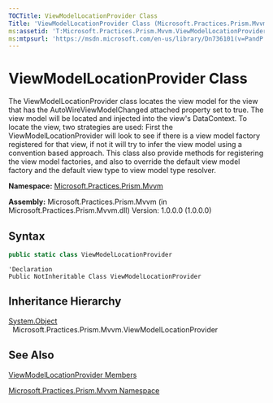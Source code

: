 ```yaml
---
TOCTitle: ViewModelLocationProvider Class
Title: 'ViewModelLocationProvider Class (Microsoft.Practices.Prism.Mvvm)'
ms:assetid: 'T:Microsoft.Practices.Prism.Mvvm.ViewModelLocationProvider'
ms:mtpsurl: 'https://msdn.microsoft.com/en-us/library/Dn736101(v=PandP.50)'
---
```


# ViewModelLocationProvider Class

The ViewModelLocationProvider class locates the view model for the view that has the AutoWireViewModelChanged attached property set to true. The view model will be located and injected into the view's DataContext. To locate the view, two strategies are used: First the ViewModelLocationProvider will look to see if there is a view model factory registered for that view, if not it will try to infer the view model using a convention based approach. This class also provide methods for registering the view model factories, and also to override the default view model factory and the default view type to view model type resolver. 

**Namespace:** [Microsoft.Practices.Prism.Mvvm](https://msdn.microsoft.com/en-us/library/microsoft.practices.prism.mvvm(v=pandp.50))

**Assembly:** Microsoft.Practices.Prism.Mvvm (in Microsoft.Practices.Prism.Mvvm.dll) Version: 1.0.0.0 (1.0.0.0)

## Syntax

```C#
public static class ViewModelLocationProvider
```

```VB
'Declaration
Public NotInheritable Class ViewModelLocationProvider
```

## Inheritance Hierarchy

[System.Object](http://msdn2.microsoft.com/en-us/library/e5kfa45b)
  Microsoft.Practices.Prism.Mvvm.ViewModelLocationProvider

## See Also
[ViewModelLocationProvider Members](https://msdn.microsoft.com/en-us/library/microsoft.practices.prism.mvvm.viewmodellocationprovider_members(v=pandp.50))

[Microsoft.Practices.Prism.Mvvm Namespace](https://msdn.microsoft.com/en-us/library/microsoft.practices.prism.mvvm(v=pandp.50))